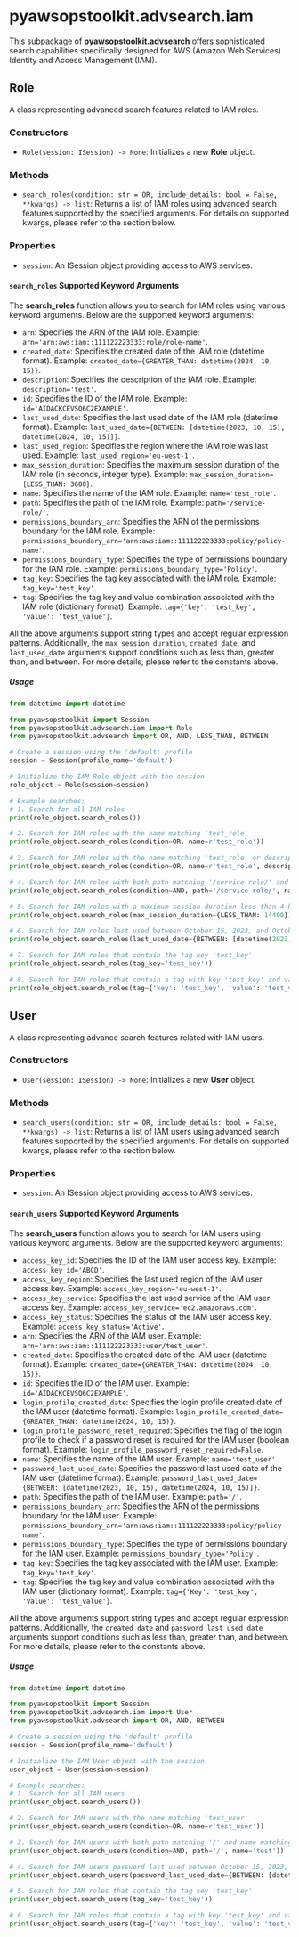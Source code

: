# pyawsopstoolkit.advsearch.iam

This subpackage of **pyawsopstoolkit.advsearch** offers sophisticated search capabilities specifically designed for
AWS (Amazon Web Services) Identity and Access Management (IAM).

## Role

A class representing advanced search features related to IAM roles.

### Constructors

- `Role(session: ISession) -> None`: Initializes a new **Role** object.

### Methods

- `search_roles(condition: str = OR, include_details: bool = False, **kwargs) -> list`: Returns a list of IAM roles
  using advanced search features supported by the specified arguments. For details on supported kwargs, please refer to
  the section below.

### Properties

- `session`: An ISession object providing access to AWS services.

#### `search_roles` Supported Keyword Arguments

The **search_roles** function allows you to search for IAM roles using various keyword arguments. Below are the
supported keyword arguments:

- `arn`: Specifies the ARN of the IAM role. Example: `arn='arn:aws:iam::111122223333:role/role-name'`.
- `created_date`: Specifies the created date of the IAM role (datetime format).
  Example: `created_date={GREATER_THAN: datetime(2024, 10, 15)}`.
- `description`: Specifies the description of the IAM role. Example: `description='test'`.
- `id`: Specifies the ID of the IAM role. Example: `id='AIDACKCEVSQ6C2EXAMPLE'`.
- `last_used_date`: Specifies the last used date of the IAM role (datetime format).
  Example: `last_used_date={BETWEEN: [datetime(2023, 10, 15), datetime(2024, 10, 15)]}`.
- `last_used_region`: Specifies the region where the IAM role was last used. Example: `last_used_region='eu-west-1'`.
- `max_session_duration`: Specifies the maximum session duration of the IAM role (in seconds, integer type).
  Example: `max_session_duration={LESS_THAN: 3600}`.
- `name`: Specifies the name of the IAM role. Example: `name='test_role'`.
- `path`: Specifies the path of the IAM role. Example: `path='/service-role/'`.
- `permissions_boundary_arn`: Specifies the ARN of the permissions boundary for the IAM role.
  Example: `permissions_boundary_arn='arn:aws:iam::111122223333:policy/policy-name'`.
- `permissions_boundary_type`: Specifies the type of permissions boundary for the IAM role.
  Example: `permissions_boundary_type='Policy'`.
- `tag_key`: Specifies the tag key associated with the IAM role. Example: `tag_key='test_key'`.
- `tag`: Specifies the tag key and value combination associated with the IAM role (dictionary format).
  Example: `tag={'key': 'test_key', 'value': 'test_value'}`.

All the above arguments support string types and accept regular expression patterns. Additionally,
the `max_session_duration`, `created_date`, and `last_used_date` arguments support conditions such as less than, greater
than, and between. For more details, please refer to the constants above.

##### Usage

```python
from datetime import datetime

from pyawsopstoolkit import Session
from pyawsopstoolkit.advsearch.iam import Role
from pyawsopstoolkit.advsearch import OR, AND, LESS_THAN, BETWEEN

# Create a session using the 'default' profile
session = Session(profile_name='default')

# Initialize the IAM Role object with the session
role_object = Role(session=session)

# Example searches:
# 1. Search for all IAM roles
print(role_object.search_roles())

# 2. Search for IAM roles with the name matching 'test_role'
print(role_object.search_roles(condition=OR, name=r'test_role'))

# 3. Search for IAM roles with the name matching 'test_role' or description matching 'test'
print(role_object.search_roles(condition=OR, name=r'test_role', description=r'test'))

# 4. Search for IAM roles with both path matching '/service-role/' and name matching 'test'
print(role_object.search_roles(condition=AND, path='/service-role/', name='test'))

# 5. Search for IAM roles with a maximum session duration less than 4 hours (14400 seconds)
print(role_object.search_roles(max_session_duration={LESS_THAN: 14400}))

# 6. Search for IAM roles last used between October 15, 2023, and October 15, 2024
print(role_object.search_roles(last_used_date={BETWEEN: [datetime(2023, 10, 15), datetime(2024, 10, 15)]}))

# 7. Search for IAM roles that contain the tag key 'test_key'
print(role_object.search_roles(tag_key='test_key'))

# 8. Search for IAM roles that contain a tag with key 'test_key' and value 'test_value'
print(role_object.search_roles(tag={'key': 'test_key', 'value': 'test_value'}))
```

## User

A class representing advance search features related with IAM users.

### Constructors

- `User(session: ISession) -> None`: Initializes a new **User** object.

### Methods

- `search_users(condition: str = OR, include_details: bool = False, **kwargs) -> list`: Returns a list of IAM users
  using advanced search features supported by the specified arguments. For details on supported kwargs, please refer to
  the section below.

### Properties

- `session`: An ISession object providing access to AWS services.

#### `search_users` Supported Keyword Arguments

The **search_users** function allows you to search for IAM users using various keyword arguments. Below are the
supported keyword arguments:

- `access_key_id`: Specifies the ID of the IAM user access key. Example: `access_key_id='ABCD'`.
- `access_key_region`: Specifies the last used region of the IAM user access key.
  Example: `access_key_region='eu-west-1'`.
- `access_key_service`: Specifies the last used service of the IAM user access key.
  Example: `access_key_service='ec2.amazonaws.com'`.
- `access_key_status`: Specifies the status of the IAM user access key. Example: `access_key_status='Active'`.
- `arn`: Specifies the ARN of the IAM user. Example: `arn='arn:aws:iam::111122223333:user/test_user'`.
- `created_date`: Specifies the created date of the IAM user (datetime format).
  Example: `created_date={GREATER_THAN: datetime(2024, 10, 15)}`.
- `id`: Specifies the ID of the IAM user. Example: `id='AIDACKCEVSQ6C2EXAMPLE'`.
- `login_profile_created_date`: Specifies the login profile created date of the IAM user (datetime format).
  Example: `login_profile_created_date={GREATER_THAN: datetime(2024, 10, 15)}`.
- `login_profile_password_reset_required`: Specifies the flag of the login profile to check if a password reset is
  required for the IAM user (boolean format). Example: `login_profile_password_reset_required=False`.
- `name`: Specifies the name of the IAM user. Example: `name='test_user'`.
- `password_last_used_date`: Specifies the password last used date of the IAM user (datetime format).
  Example: `password_last_used_date={BETWEEN: [datetime(2023, 10, 15), datetime(2024, 10, 15)]}`.
- `path`: Specifies the path of the IAM user. Example: `path='/'`.
- `permissions_boundary_arn`: Specifies the ARN of the permissions boundary for the IAM user.
  Example: `permissions_boundary_arn='arn:aws:iam::111122223333:policy/policy-name'`.
- `permissions_boundary_type`: Specifies the type of permissions boundary for the IAM user.
  Example: `permissions_boundary_type='Policy'`.
- `tag_key`: Specifies the tag key associated with the IAM user. Example: `tag_key='test_key'`.
- `tag`: Specifies the tag key and value combination associated with the IAM user (dictionary format).
  Example: `tag={'Key': 'test_key', 'Value': 'test_value'}`.

All the above arguments support string types and accept regular expression patterns. Additionally, the `created_date`
and `password_last_used_date` arguments support conditions such as less than, greater than, and between. For more
details, please refer to the constants above.

##### Usage

```python
from datetime import datetime

from pyawsopstoolkit import Session
from pyawsopstoolkit.advsearch.iam import User
from pyawsopstoolkit.advsearch import OR, AND, BETWEEN

# Create a session using the 'default' profile
session = Session(profile_name='default')

# Initialize the IAM User object with the session
user_object = User(session=session)

# Example searches:
# 1. Search for all IAM users
print(user_object.search_users())

# 2. Search for IAM users with the name matching 'test_user'
print(user_object.search_users(condition=OR, name=r'test_user'))

# 3. Search for IAM users with both path matching '/' and name matching 'test'
print(user_object.search_users(condition=AND, path='/', name='test'))

# 4. Search for IAM users password last used between October 15, 2023, and October 15, 2024
print(user_object.search_users(password_last_used_date={BETWEEN: [datetime(2023, 10, 15), datetime(2024, 10, 15)]}))

# 5. Search for IAM roles that contain the tag key 'test_key'
print(user_object.search_users(tag_key='test_key'))

# 6. Search for IAM roles that contain a tag with key 'test_key' and value 'test_value'
print(user_object.search_users(tag={'key': 'test_key', 'value': 'test_value'}))
```